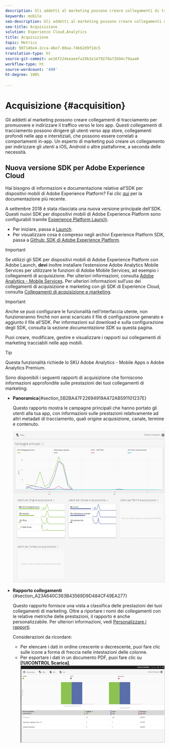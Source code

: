 ```yaml
---
description: Gli addetti al marketing possono creare collegamenti di tracciamento per promuovere e indirizzare il traffico verso le loro app. Questi collegamenti di tracciamento possono dirigere gli utenti verso app store, collegamenti profondi nelle app e interstiziali, che possono essere correlati a comportamenti in-app. Un esperto di marketing può creare un collegamento per indirizzare gli utenti a iOS, Android o altre piattaforme, a seconda delle necessità.
keywords: mobile
seo-description: Gli addetti al marketing possono creare collegamenti di tracciamento per promuovere e indirizzare il traffico verso le loro app. Questi collegamenti di tracciamento possono dirigere gli utenti verso app store, collegamenti profondi nelle app e interstiziali, che possono essere correlati a comportamenti in-app. Un esperto di marketing può creare un collegamento per indirizzare gli utenti a iOS, Android o altre piattaforme, a seconda delle necessità.
seo-title: Acquisizione
solution: Experience Cloud,Analytics
title: Acquisizione
topic: Metrics
uuid: 987146e4-2cca-46e7-88aa-74b62d9f1dc5
translation-type: ht
source-git-commit: ae16f224eeaeefa29b2e1479270a72694c79aaa0
workflow-type: ht
source-wordcount: '499'
ht-degree: 100%

---
```



# Acquisizione {#acquisition}

Gli addetti al marketing possono creare collegamenti di tracciamento per promuovere e indirizzare il traffico verso le loro app. Questi collegamenti di tracciamento possono dirigere gli utenti verso app store, collegamenti profondi nelle app e interstiziali, che possono essere correlati a comportamenti in-app. Un esperto di marketing può creare un collegamento per indirizzare gli utenti a iOS, Android o altre piattaforme, a seconda delle necessità.

## Nuova versione SDK per Adobe Experience Cloud

Hai bisogno di informazioni e documentazione relative all’SDK per dispositivi mobili di Adobe Experience Platform? Fai clic [qui](https://aep-sdks.gitbook.io/docs/) per la documentazione più recente.

A settembre 2018 è stata rilasciata una nuova versione principale dell&#39;SDK. Questi nuovi SDK per dispositivi mobili di Adobe Experience Platform sono configurabili tramite [Experience Platform Launch](https://www.adobe.com/it/experience-platform/launch.html).

* Per iniziare, passa a [Launch](https://launch.adobe.com/).
* Per visualizzare cosa è compreso negli archivi Experience Platform SDK, passa a [Github: SDK di Adobe Experience Platform](https://github.com/Adobe-Marketing-Cloud/acp-sdks).

>[!IMPORTANT]
>
> Se utilizzi gli SDK per dispositivi mobili di Adobe Experience Platform con Adobe Launch, **devi** inoltre installare l’estensione Adobe Analytics Mobile Services per utilizzare le funzioni di Adobe Mobile Services, ad esempio i collegamenti di acquisizione. Per ulteriori informazioni, consulta [Adobe Analytics - Mobile Services](https://aep-sdks.gitbook.io/docs/using-mobile-extensions/adobe-analytics-mobile-services). Per ulteriori informazioni sull’uso dei collegamenti di acquisizione e marketing con gli SDK di Experience Cloud, consulta [Collegamenti di acquisizione e marketing](https://aep-sdks.gitbook.io/docs/using-mobile-extensions/adobe-analytics-mobile-services#acquisition-and-marketing-links).

>[!IMPORTANT]
>
>Anche se puoi configurare le funzionalità nell’interfaccia utente, non funzioneranno finché non avrai scaricato il file di configurazione generato e aggiunto il file all’SDK. Per informazioni sul download e sulla configurazione degli SDK, consulta la sezione *documentazione SDK* su questa pagina.

Puoi creare, modificare, gestire e visualizzare i rapporti sui collegamenti di marketing tracciabili nelle app mobili.

>[!TIP]
>
>Questa funzionalità richiede lo SKU Adobe Analytics - Mobile Apps o Adobe Analytics Premium.

Sono disponibili i seguenti rapporti di acquisizione che forniscono informazioni approfondite sulle prestazioni dei tuoi collegamenti di marketing:

* **Panoramica**{#section_5B2BA47F22694919A472AB591101237E}

   Questo rapporto mostra le campagne principali che hanno portato gli utenti alla tua app, con informazioni sulle prestazioni relativamente ad altri metadati di tracciamento, quali origine acquisizione, canale, termine e contenuto.

   ![](assets/acquisition_overview.png)

* **Rapporto collegamenti** {#section_A23A640C363B43569D9D484CF49EA277}

   Questo rapporto fornisce una vista a classifica delle prestazioni dei tuoi collegamenti di marketing. Oltre a riportare i nomi dei collegamenti con le relative metriche delle prestazioni, il rapporto è anche personalizzabile. Per ulteriori informazioni, vedi [Personalizzare i rapporti](/help/using/usage/reports-customize/t-reports-customize.md).

   Considerazioni da ricordare:

   * Per elencare i dati in ordine crescente o decrescente, puoi fare clic sulle icone a forma di freccia nelle intestazioni delle colonne.
   * Per esportare i dati in un documento PDF, puoi fare clic su **[!UICONTROL Scarica]**.
   ![](assets/acquisition_name.png)
